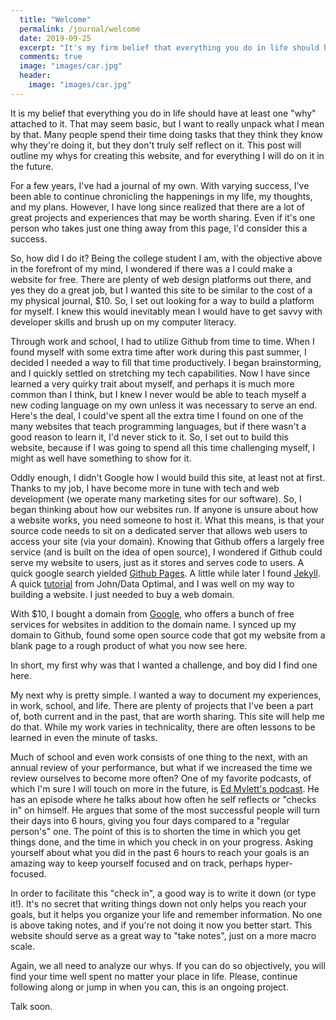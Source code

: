 ```yaml
---
  title: "Welcome"
  permalink: /journal/welcome
  date: 2019-09-25
  excerpt: "It's my firm belief that everything you do in life should have a why, but let's dive in to what that really means, among other things."
  comments: true
  image: "images/car.jpg"
  header:
    image: "images/car.jpg"
---
```

It is my belief that everything you do in life should have at least one "why" attached to it. That may seem basic, but I want to really unpack what I mean by that. Many people spend their time doing tasks that they think they know why they're doing it, but they don't truly self reflect on it. This post will outline my whys for creating this website, and for everything I will do on it in the future.

For a few years, I've had a journal of my own. With varying success, I've been able to continue chronicling the happenings in my life,
my thoughts, and my plans. However, I have long since realized that there are a lot of great projects and experiences that may be worth
sharing. Even if it's one person who takes just one thing away from this page, I'd consider this a success.

So, how did I do it? Being the college student I am, with the objective above in the forefront of my mind, I wondered if there was a
I could make a website for free. There are plenty of web design platforms out there, and yes they do a great job, but I wanted this site
to be similar to the cost of a my physical journal, $10. So, I set out looking for a way to build a platform for myself. I knew this would
inevitably mean I would have to get savvy with developer skills and brush up on my computer literacy.

Through work and school, I had to utilize Github from time to time. When I found myself with some extra time after work during this past summer,
I decided I needed a way to fill that time productively. I began brainstorming, and I quickly settled on stretching my tech capabilities. Now I have since learned a very quirky trait about myself, and perhaps it is much more common than I think, but I knew I never would be able to teach myself a new coding language on my own unless it was necessary to serve an end. Here's the deal, I could've spent all the extra time I found on one of the many websites that teach programming languages, but if there wasn't a good reason to learn it, I'd never stick to it. So, I set out to build this website, because if I was going to spend all this time challenging myself, I might as well have something to show for it.

Oddly enough, I didn't Google how I would build this site, at least not at first. Thanks to my job, I have become more in tune with tech and web development (we operate many marketing sites for our software). So, I began thinking about how our websites run. If anyone is unsure about how a website works, you need someone to host it. What this means, is that your source code needs to sit on a dedicated server that allows web users to access your site (via your domain). Knowing that Github offers a largely free service (and is built on the idea of open source), I wondered if Github could serve my website to users, just as it stores and serves code to users. A quick google search yielded [Github Pages](https://pages.github.com/). A little while later I found [Jekyll](https://jekyllrb.com/). A quick [tutorial](https://www.youtube.com/watch?v=qWrcgHwSG8M) from John/Data Optimal, and I was well on my way to building a website. I just needed to buy a web domain.

With $10, I bought a domain from [Google](domains.google.com), who offers a bunch of free services for websites in addition to the domain name. I synced up my domain to Github, found some open source code that got my website from a blank page to a rough product of what you now see here.

In short, my first why was that I wanted a challenge, and boy did I find one here.

My next why is pretty simple. I wanted a way to document my experiences, in work, school, and life. There are plenty of projects that I've been a part of, both current and in the past, that are worth sharing. This site will help me do that. While my work varies in technicality, there are often lessons to be learned in even the minute of tasks.

Much of school and even work consists of one thing to the next, with an annual review of your performance, but what if we increased the time we review ourselves to become more often? One of my favorite podcasts, of which I'm sure I will touch on more in the future, is [Ed Mylett's podcast](https://www.edmylett.com/podcasts/). He has an episode where he talks about how often he self reflects or "checks in" on himself. He argues that some of the most successful people will turn their days into 6 hours, giving you four days compared to a "regular person's" one. The point of this is to shorten the time in which you get things done, and the time in which you check in on your progress. Asking yourself about what you did in the past 6 hours to reach your goals is an amazing way to keep yourself focused and on track, perhaps hyper-focused.

In order to facilitate this "check in", a good way is to write it down (or type it!). It's no secret that writing things down not only helps you reach your goals, but it helps you organize your life and remember information. No one is above taking notes, and if you're not doing it now you better start. This website should serve as a great way to "take notes", just on a more macro scale.

Again, we all need to analyze our whys. If you can do so objectively, you will find your time well spent no matter your place in life. Please, continue following along or jump in when you can, this is an ongoing project.

Talk soon.
